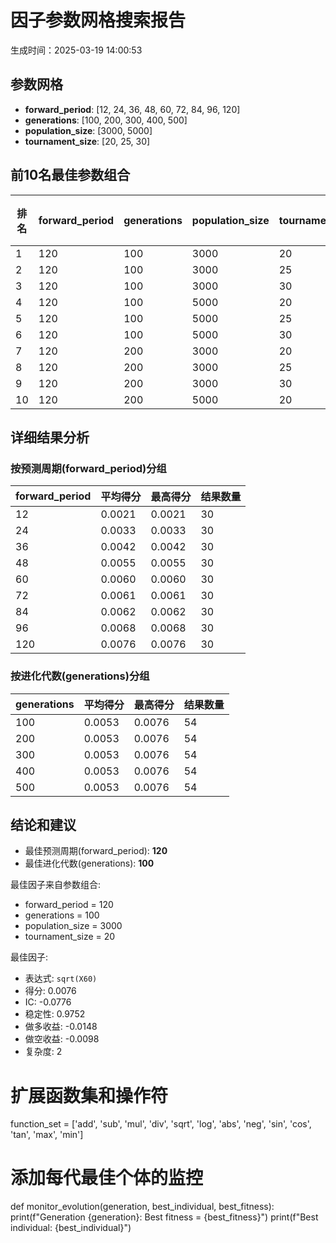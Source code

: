 # 因子参数网格搜索报告

生成时间：2025-03-19 14:00:53

## 参数网格

- **forward_period**: [12, 24, 36, 48, 60, 72, 84, 96, 120]
- **generations**: [100, 200, 300, 400, 500]
- **population_size**: [3000, 5000]
- **tournament_size**: [20, 25, 30]

## 前10名最佳参数组合

| 排名 | forward_period | generations | population_size | tournament_size | 因子表达式 | 得分 | IC | 稳定性 | 做多收益 | 做空收益 | 复杂度 |
|------|---------------|-------------|-----------------|-----------------|------------|------|----|--------|----------|----------|--------|
| 1 | 120 | 100 | 3000 | 20 | `sqrt(X60)` | 0.0076 | -0.0776 | 0.9752 | -0.0148 | -0.0098 | 2 |
| 2 | 120 | 100 | 3000 | 25 | `sqrt(X60)` | 0.0076 | -0.0776 | 0.9752 | -0.0148 | -0.0098 | 2 |
| 3 | 120 | 100 | 3000 | 30 | `sqrt(X60)` | 0.0076 | -0.0776 | 0.9752 | -0.0148 | -0.0098 | 2 |
| 4 | 120 | 100 | 5000 | 20 | `sqrt(X60)` | 0.0076 | -0.0776 | 0.9752 | -0.0148 | -0.0098 | 2 |
| 5 | 120 | 100 | 5000 | 25 | `sqrt(X60)` | 0.0076 | -0.0776 | 0.9752 | -0.0148 | -0.0098 | 2 |
| 6 | 120 | 100 | 5000 | 30 | `sqrt(X60)` | 0.0076 | -0.0776 | 0.9752 | -0.0148 | -0.0098 | 2 |
| 7 | 120 | 200 | 3000 | 20 | `sqrt(X60)` | 0.0076 | -0.0776 | 0.9752 | -0.0148 | -0.0098 | 2 |
| 8 | 120 | 200 | 3000 | 25 | `sqrt(X60)` | 0.0076 | -0.0776 | 0.9752 | -0.0148 | -0.0098 | 2 |
| 9 | 120 | 200 | 3000 | 30 | `sqrt(X60)` | 0.0076 | -0.0776 | 0.9752 | -0.0148 | -0.0098 | 2 |
| 10 | 120 | 200 | 5000 | 20 | `sqrt(X60)` | 0.0076 | -0.0776 | 0.9752 | -0.0148 | -0.0098 | 2 |

## 详细结果分析

### 按预测周期(forward_period)分组

| forward_period | 平均得分 | 最高得分 | 结果数量 |
|---------------|----------|----------|----------|
| 12 | 0.0021 | 0.0021 | 30 |
| 24 | 0.0033 | 0.0033 | 30 |
| 36 | 0.0042 | 0.0042 | 30 |
| 48 | 0.0055 | 0.0055 | 30 |
| 60 | 0.0060 | 0.0060 | 30 |
| 72 | 0.0061 | 0.0061 | 30 |
| 84 | 0.0062 | 0.0062 | 30 |
| 96 | 0.0068 | 0.0068 | 30 |
| 120 | 0.0076 | 0.0076 | 30 |

### 按进化代数(generations)分组

| generations | 平均得分 | 最高得分 | 结果数量 |
|-------------|----------|----------|----------|
| 100 | 0.0053 | 0.0076 | 54 |
| 200 | 0.0053 | 0.0076 | 54 |
| 300 | 0.0053 | 0.0076 | 54 |
| 400 | 0.0053 | 0.0076 | 54 |
| 500 | 0.0053 | 0.0076 | 54 |

## 结论和建议

- 最佳预测周期(forward_period): **120**
- 最佳进化代数(generations): **100**

最佳因子来自参数组合:
- forward_period = 120
- generations = 100
- population_size = 3000
- tournament_size = 20

最佳因子:
- 表达式: `sqrt(X60)`
- 得分: 0.0076
- IC: -0.0776
- 稳定性: 0.9752
- 做多收益: -0.0148
- 做空收益: -0.0098
- 复杂度: 2

# 扩展函数集和操作符
function_set = ['add', 'sub', 'mul', 'div', 'sqrt', 'log', 'abs', 
                'neg', 'sin', 'cos', 'tan', 'max', 'min']

# 添加每代最佳个体的监控
def monitor_evolution(generation, best_individual, best_fitness):
    print(f"Generation {generation}: Best fitness = {best_fitness}")
    print(f"Best individual: {best_individual}")

